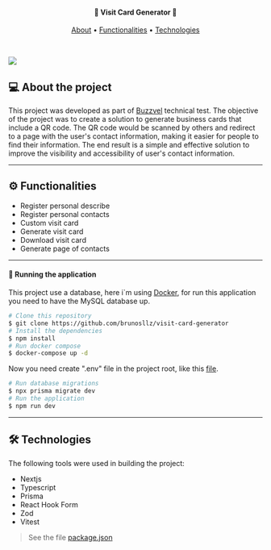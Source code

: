 
<h4 align="center">
 🪪 Visit Card Generator 🪪
</h4>

<p align="center">
  <a href="#--about-the-project">About</a> •
  <a href="#-%EF%B8%8F-functionalities">Functionalities</a> •
  <a href="#--technologies">Technologies</a>
</p>

<br/>

![](https://github.com/brunosllz/visit-card-generator/blob/main/src/assets/github-cover.png)

## [](https://github.com/brunosllz/Platform_lab#--sobre-o-projeto) 💻 About the project
This project was developed as part of [Buzzvel](https://buzzvel.com/) technical test. The objective of the project was to create a solution to generate business cards that include a QR code. The QR code would be scanned by others and redirect to a page with the user's contact information, making it easier for people to find their information. The end result is a simple and effective solution to improve the visibility and accessibility of user's contact information.

---

## [](https://github.com/brunosllz/Platform_lab#-%EF%B8%8F-funcionalidades) ⚙️ Functionalities

- Register personal describe
- Register personal contacts
- Custom visit card
- Generate visit card
- Download visit card
- Generate page of contacts

---

#### 🧭 Running the application
This project use a database, here i`m using [Docker](https://www.docker.com/), for run this application you need to have the MySQL database up.

```bash
# Clone this repository
$ git clone https://github.com/brunosllz/visit-card-generator
# Install the dependencies
$ npm install
# Run docker compose
$ docker-compose up -d
```

Now you need create ".env" file in the project root, like this [file](https://github.com/brunosllz/visit-card-generator/blob/main/.env-example).

```bash
# Run database migrations
$ npx prisma migrate dev
# Run the application
$ npm run dev
```
---

## [](https://github.com/brunosllz/Platform_lab#--tecnologias) 🛠 Technologies

The following tools were used in building the project:

- Nextjs
- Typescript
- Prisma
- React Hook Form
- Zod
- Vitest


> See the file [package.json](https://github.com/brunosllz/visit-card-generator/blob/main/package.json)

